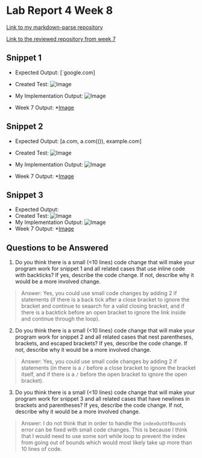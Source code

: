 # Lab Report 4 Week 8

[Link to my markdown-parse repository]()

[Link to the reviewed repository from week 7]()

## Snippet 1
* Expected Output: [`google.com]

* Created Test:
![Image]()

* My Implementation Output:
![Image]()

* Week 7 Output:
*[Image]()

## Snippet 2
* Expected Output: [a.com, a.com(()), example.com]

* Created Test:
![Image]()
* My Implementation Output:
![Image]()
* Week 7 Output:
*[Image]()

## Snippet 3
* Expected Output:
* Created Test:
![Image]()
* My Implementation Output:
![Image]()
* Week 7 Output:
*[Image]()

## Questions to be Answered
1. Do you think there is a small (<10 lines) code change that will make your program work for snippet 1 and all related cases that use inline code with backticks? If yes, describe the code change. If not, describe why it would be a more involved change.

> Answer: Yes, you could use small code changes by adding 2 if statements (if there is a back tick after a close bracket to ignore the bracket and continue to seaarch for a valid closing bracket, and if there is a backtick before an open bracket to ignore the link inside and continue through the loop).

2. Do you think there is a small (<10 lines) code change that will make your program work for snippet 2 and all related cases that nest parentheses, brackets, and escaped brackets? If yes, describe the code change. If not, describe why it would be a more involved change.
> Answer: Yes, you could use small code changes by adding 2 if statements (in there is a `/` before a close bracket to ignore the bracket itself, and if there is a `/` before the open bracket to ignore the open bracket).

3. Do you think there is a small (<10 lines) code change that will make your program work for snippet 3 and all related cases that have newlines in brackets and parentheses? If yes, describe the code change. If not, describe why it would be a more involved change.
> Answer: I do not think that in order to handle the `indexOutOfBounds` error can be fixed  with small code changes. This is because I think that I would need to use some sort while loop to prevent the index from going out of bounds which would most likely take up more than 10 lines of code. 
